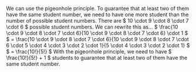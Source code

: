 We can use the pigeonhole principle. To guarantee that at least two of them have the same student number, we need to have one more student than the number of possible student numbers.
There are $ 10 \cdot 9 \cdot 8 \cdot 7 \cdot 6 $ possible student numbers.
We can rewrite this as...
$ \frac{10 \cdot 9 \cdot 8 \cdot 7 \cdot 6}{10 \cdot 9 \cdot 8 \cdot 7 \cdot 6} \cdot 1 $
$ = \frac{10 \cdot 9 \cdot 8 \cdot 7 \cdot 6}{10 \cdot 9 \cdot 8 \cdot 7 \cdot 6 \cdot 5 \cdot 4 \cdot 3 \cdot 2 \cdot 1}{5 \cdot 4 \cdot 3 \cdot 2 \cdot 1} $
$ = \frac{10!}{5!} $
With the pigeonhole principle, we need to have $ \frac{10!}{5!} + 1 $ students to guarantee that at least two of them have the same student number.
